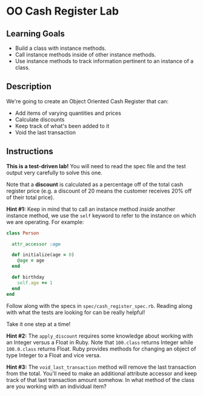 # OO Cash Register Lab

## Learning Goals

- Build a class with instance methods.
- Call instance methods inside of other instance methods.
- Use instance methods to track information pertinent to an instance of a class.

## Description

We're going to create an Object Oriented Cash Register that can:

- Add items of varying quantities and prices
- Calculate discounts
- Keep track of what's been added to it
- Void the last transaction

## Instructions

**This is a test-driven lab!** You will need to read the spec file and the test
output very carefully to solve this one.

Note that a **discount** is calculated as a percentage off of the total cash
register price (e.g. a discount of 20 means the customer receives 20% off of
their total price).

**Hint #1:** Keep in mind that to call an instance method _inside_ another
instance method, we use the `self` keyword to refer to the instance on which we
are operating. For example:

```ruby
class Person

  attr_accessor :age

  def initialize(age = 0)
    @age = age
  end

  def birthday
    self.age += 1
  end
end
```

Follow along with the specs in `spec/cash_register_spec.rb`. Reading along with
what the tests are looking for can be really helpful!

Take it one step at a time!

**Hint #2:** The `apply_discount` requires some knowledge about working with an
Integer versus a Float in Ruby. Note that `100.class` returns Integer while
`100.0.class` returns Float. Ruby provides methods for changing an object of
type Integer to a Float and vice versa.

**Hint #3:** The `void_last_transaction` method will remove the last transaction
from the total. You'll need to make an additional attribute accessor and keep
track of that last transaction amount somehow. In what method of the class are
you working with an individual item?
